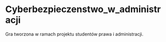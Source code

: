 # Cyberbezpieczenstwo_w_administracji
Gra tworzona w ramach projektu studentów prawa i administracji.